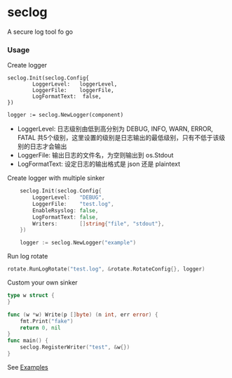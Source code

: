 # seclog

A secure log tool fo go
### Usage
Create logger
```
seclog.Init(seclog.Config{
        LoggerLevel:   loggerLevel,
        LoggerFile:    loggerFile,
        LogFormatText:  false,
})

logger := seclog.NewLogger(component)
```

* LoggerLevel: 日志级别由低到高分别为 DEBUG, INFO, WARN, ERROR, FATAL 共5个级别，这里设置的级别是日志输出的最低级别，只有不低于该级别的日志才会输出
* LoggerFile: 输出日志的文件名，为空则输出到 os.Stdout
* LogFormatText: 设定日志的输出格式是 json 还是 plaintext

Create logger with multiple sinker
```go
	seclog.Init(seclog.Config{
		LoggerLevel:   "DEBUG",
		LoggerFile:    "test.log",
		EnableRsyslog: false,
		LogFormatText: false,
		Writers:       []string{"file", "stdout"},
	})

	logger := seclog.NewLogger("example")
```
Run log rotate
```go
rotate.RunLogRotate("test.log", &rotate.RotateConfig{}, logger)
```

Custom your own sinker
```go
type w struct {
}

func (w *w) Write(p []byte) (n int, err error) {
	fmt.Print("fake")
	return 0, nil
}
func main() {
	seclog.RegisterWriter("test", &w{})
}

```
See [Examples](examples)